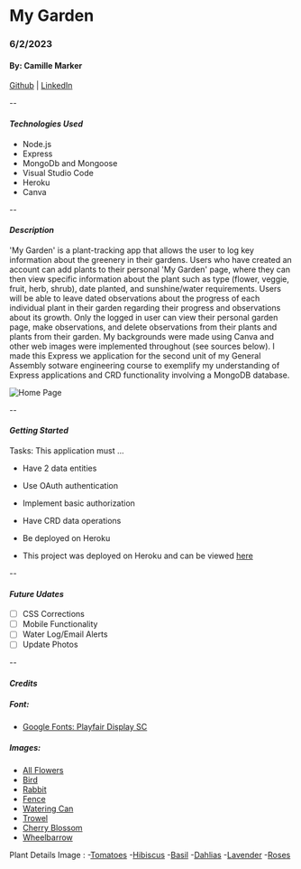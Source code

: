 # My Garden

### 6/2/2023

#### By: Camille Marker

[Github](https://github.com/camillemarker) | [LinkedIn](https://www.linkedin.com/in/camillemarker/)

--

#### **_Technologies Used_**

- Node.js
- Express
- MongoDb and Mongoose
- Visual Studio Code
- Heroku
- Canva

--

#### **_Description_**

'My Garden' is a plant-tracking app that allows the user to log key information about the greenery in their gardens. Users who have created an account can add plants to their personal 'My Garden' page, where they can then view specific information about the plant such as type (flower, veggie, fruit, herb, shrub), date planted, and sunshine/water requirements. Users will be able to leave dated observations about the progress of each individual plant in their garden regarding their progress and observations about its growth. Only the logged in user can view their personal garden page, make observations, and delete observations from their plants and plants from their garden. My backgrounds were made using Canva and other web images were implemented throughout (see sources below). I made this Express we application for the second unit of my General Assembly sotware engineering course to exemplify my understanding of Express applications and CRD functionality involving a MongoDB database.

![Home Page](https://i.imgur.com/J9H9n2w.png)

--

#### **_Getting Started_**

Tasks: This application must ...

- Have 2 data entities
- Use OAuth authentication
- Implement basic authorization
- Have CRD data operations
- Be deployed on Heroku

- This project was deployed on Heroku and can be viewed [here](https://my-garden-app.herokuapp.com/)

--

#### **_Future Udates_**

- [ ] CSS Corrections
- [ ] Mobile Functionality
- [ ] Water Log/Email Alerts
- [ ] Update Photos

--

#### **_Credits_**

##### Font:

- [Google Fonts: Playfair Display SC](https://fonts.google.com/specimen/Playfair+Display+SC)

##### Images:

- [All Flowers](https://www.canva.com/)
- [Bird](https://www.canva.com/)
- [Rabbit](https://www.nicepng.com/png/detail/121-1210220_rabbit-clipart-png-image-rabbit-clipart-png.png)
- [Fence](https://www.pngegg.com/en/png-emwbk)
- [Watering Can](https://www.canva.com/)
- [Trowel](https://www.pngegg.com/en/png-isvjm/download)
- [Cherry Blossom](https://www.nicepng.com/ourpic/u2q8a9a9u2q8o0r5_67185691-flower-clipart-cute-sprig-of-spring-flowers/)
- [Wheelbarrow](https://www.canva.com/)

Plant Details Image : -[Tomatoes](https://www.almanac.com/sites/default/files/styles/or/public/image_nodes/tomatoes_helios4eos_gettyimages-edit.jpeg?itok=2owPswip) -[Hibiscus](https://www.almanac.com/sites/default/files/styles/or/public/image_nodes/tomatoes_helios4eos_gettyimages-edit.jpeg?itok=2owPswip) -[Basil](https://upload.wikimedia.org/wikipedia/commons/9/90/Basil-Basilico-Ocimum_basilicum-albahaca.jpg) -[Dahlias](https://images.ctfassets.net/zma7thmmcinb/5t3XK5aD2RPFtBufctbBE3/8bd3a257d37147cb61d81075aac99dd5/how-to-grow-dahlias-pv-Nicholas.jpg?w=328&fm=webp) -[Lavender](http://localhost:3000/plants/64797bfa3f1ada75caf6b26e) -[Roses](https://www.saferbrand.com/media/Articles/Safer-Brand/How-to-Get-Rid-of-Black-Spot-on-Roses.jpg)
